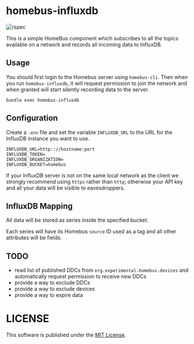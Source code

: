# homebus-influxdb

![rspec](https://github.com/HomeBusProjects/homebus-influxdb/actions/workflows/rspec.yml/badge.svg)


This is a simple HomeBus component which subscribes to all the topics
available on a network and records all incoming data to InfluxDB.

## Usage

You should first login to the Homebus server using `homebus-cli`. Then
when you run `homebus-influxdb`, it will request permission to join
the network and when granted will start silently recording data to the server.

```
bundle exec homebus-influxdb
```

## Configuration

Create a `.env` file and set the variable `INFLUXDB_URL` to the URL for
the InfluxDB instance you want to use.
```
INFLUXDB_URL=http:://hostname:port
INFLUXDB_TOKEN=
INFLUXDB_ORGANIZATION=
INFLUXDB_BUCKET=homebus
```

If your InfluxDB server is not on the same local network as the client
we strongly recommend using `https` rather than `http`; otherwise your
API key and all your data will be visible to eavesdroppers.


## InfluxDB Mapping

All data will be stored as series inside the specified bucket.

Each series will have its Homebus `source` ID used as a tag and all
other attributes will be fields.

## TODO

- read list of published DDCs from `org.experimental.homebus.devices`
  and automatically request permission to receive new DDCs
- provide a way to exclude DDCs
- provide a way to exclude devices
- provide a way to expire data


# LICENSE

This software is published under the [MIT License](https://romkey.mit-license.org).

